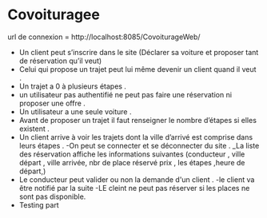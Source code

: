 # Covoituragee


url de connexion = http://localhost:8085/CovoiturageWeb/

- Un client peut s’inscrire dans le site (Déclarer sa voiture et proposer tant de réservation qu’il veut)
- Celui qui propose un trajet peut lui même devenir un client quand il veut .
- Un trajet a 0 à plusieurs étapes .
- un utilisateur pas authentifié ne peut pas faire une réservation ni proposer une offre . 
- Un utilisateur a une seule voiture .
- Avant de proposer un trajet il faut renseigner le nombre d’étapes si elles existent .
- Un client arrive  à voir les trajets dont la ville d’arrivé est comprise dans leurs étapes . 
 -On peut se connecter et se déconnecter du site .
_La liste des réservation affiche les informations suivantes (conducteur , ville départ , ville arrivée, nbr de place réservé
prix , les étapes ,heure de départ,)
- Le conducteur peut valider ou non la demande d'un client .
-le client va être notifié par la suite
-LE cleint ne peut pas réserver si les places ne sont pas disponible.
- Testing part

